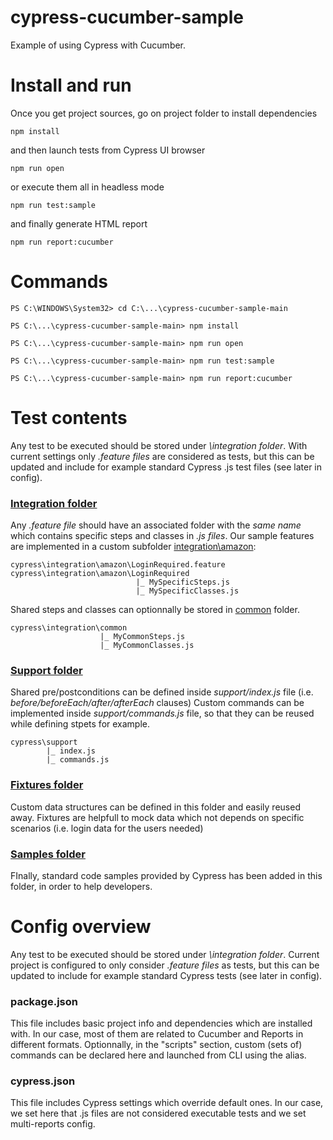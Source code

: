 # cypress-cucumber-sample
Example of using Cypress with Cucumber.


# Install and run
Once you get project sources, go on project folder to install dependencies

  `npm install`

and then launch tests from Cypress UI browser

  `npm run open`

or execute them all in headless mode  

  `npm run test:sample`

and finally generate HTML report

  `npm run report:cucumber`
  


# Commands


`PS C:\WINDOWS\System32> cd C:\...\cypress-cucumber-sample-main`


`PS C:\...\cypress-cucumber-sample-main> npm install`


`PS C:\...\cypress-cucumber-sample-main> npm run open`


`PS C:\...\cypress-cucumber-sample-main> npm run test:sample`


`PS C:\...\cypress-cucumber-sample-main> npm run report:cucumber`


# Test contents
Any test to be executed should be stored under *\integration folder*. With current settings only *.feature files* are considered as tests, but this can be updated and include for example standard Cypress .js test files (see later in config). 

### [Integration folder](https://github.com/DanielJR78/cypress-cucumber-sample/tree/main/cypress/integration)
Any *.feature file* should have an associated folder with the *same name* which contains specific steps and classes in *.js files*. 
Our sample features are implemented in a custom subfolder [integration\amazon](https://github.com/DanielJR78/cypress-cucumber-sample/tree/main/cypress/integration/amazon):
```
cypress\integration\amazon\LoginRequired.feature
cypress\integration\amazon\LoginRequired
                            |_ MySpecificSteps.js                            
                            |_ MySpecificClasses.js
```
Shared steps and classes can optionnally be stored in [common](https://github.com/DanielJR78/cypress-cucumber-sample/tree/main/cypress/integration/common) folder.
```
cypress\integration\common
                    |_ MyCommonSteps.js
                    |_ MyCommonClasses.js    
```
### [Support folder](https://github.com/DanielJR78/cypress-cucumber-sample/tree/main/cypress/support)
Shared pre/postconditions can be defined inside *support/index.js* file (i.e. *before/beforeEach/after/afterEach* clauses) 
Custom commands can be implemented inside *support/commands.js* file, so that they can be reused while defining stpets for example.
```
cypress\support
        |_ index.js
        |_ commands.js    
```

### [Fixtures folder](https://github.com/DanielJR78/cypress-cucumber-sample/tree/main/cypress/support)
Custom data structures can be defined in this folder and easily reused away. Fixtures are helpfull to mock data which not depends on specific scenarios (i.e. login data for the users needed)

### [Samples folder](https://github.com/DanielJR78/cypress-cucumber-sample/tree/main/cypress/samples)
FInally, standard code samples provided by Cypress has been added in this folder, in order to help developers.



# Config overview
Any test to be executed should be stored under *\integration folder*. Current project is configured to only consider *.feature files* as tests, but this can be updated to include for example standard Cypress tests (see later in config). 

### package.json 
This file includes basic project info and dependencies which are installed with. In our case, most of them are related to Cucumber and Reports in different formats. Optionnally, in the "scripts" section, custom (sets of) commands can be declared here and launched from CLI using the alias.

### cypress.json 
This file includes Cypress settings which override default ones. In our case, we set here that .js files are not considered executable tests and we set multi-reports config.

